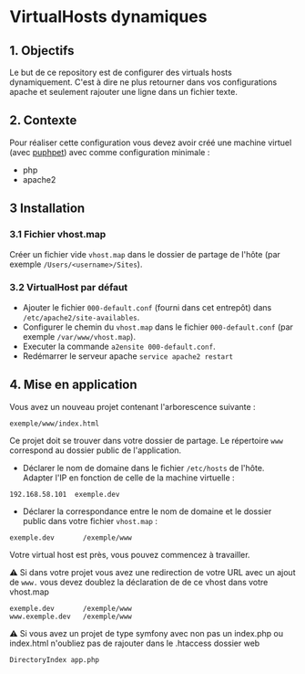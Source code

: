 # VirtualHosts dynamiques

## 1. Objectifs

Le but de ce repository est de configurer des virtuals hosts dynamiquement. C'est à dire ne plus retourner dans vos 
configurations apache et seulement rajouter une ligne dans un fichier texte.

## 2. Contexte

Pour réaliser cette configuration vous devez avoir créé une machine virtuel
(avec [puphpet](https://puphpet.com/ "lien puphpet")) avec comme configuration minimale :

- php
- apache2

## 3 Installation

### 3.1 Fichier vhost.map

Créer un fichier vide `vhost.map` dans le dossier de partage de l'hôte (par exemple `/Users/<username>/Sites`).

### 3.2 VirtualHost par défaut

- Ajouter le fichier `000-default.conf` (fourni dans cet entrepôt) dans `/etc/apache2/site-availables`.
- Configurer le chemin du `vhost.map` dans le fichier `000-default.conf` (par exemple `/var/www/vhost.map`).
- Executer la commande `a2ensite 000-default.conf`.
- Redémarrer le serveur apache `service apache2 restart`
  
## 4. Mise en application

Vous avez un nouveau projet contenant l'arborescence suivante : 
```
exemple/www/index.html
```
Ce projet doit se trouver dans votre dossier de partage. Le répertoire `www` correspond au dossier public de
l'application.

- Déclarer le nom de domaine dans le fichier `/etc/hosts` de l'hôte. Adapter l'IP en fonction de celle de la machine
virtuelle :
```
192.168.58.101  exemple.dev
```  
- Déclarer la correspondance entre le nom de domaine et le dossier public dans votre fichier `vhost.map` :
```
exemple.dev       /exemple/www
```

Votre virtual host est près, vous pouvez commencez à travailler.

:warning: Si dans votre projet vous avez une redirection de votre URL avec un ajout de `www.` vous devez doublez la
déclaration de de ce vhost dans votre vhost.map  
```
exemple.dev       /exemple/www  
www.exemple.dev   /exemple/www
```  
:warning: Si vous avez un projet de type symfony avec non pas un index.php ou index.html n'oubliez pas de rajouter dans
le .htaccess dossier web  
```
DirectoryIndex app.php
```
